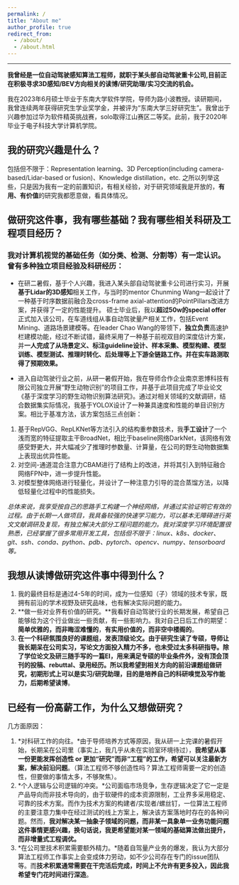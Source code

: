 ```yaml
---
permalink: /
title: "About me"
author_profile: true
redirect_from: 
  - /about/
  - /about.html
---
```

-----
**我曾经是一位自动驾驶感知算法工程师，就职于某头部自动驾驶重卡公司,目前正在积极寻求3D感知/BEV方向相关的读博/研究助理/实习交流的机会。**

我在2023年6月硕士毕业于东南大学软件学院，导师为路小波教授。读研期间，我曾连续两年获得研究生学业奖学金，并被评为“东南大学三好研究生”。我曾出于兴趣参加过华为软件精英挑战赛，solo取得江山赛区二等奖。此前，我于2020年毕业于电子科技大学计算机学院。

我的研究兴趣是什么？
-----
包括但不限于：Representation learning、3D Perception(including camera-based/Lidar-based or fusion)、Knowledge distillation，etc. 
之所以列举这些，只是因为我有一定的前置知识，有相关经验，对于研究领域我是开放的，**有用、有价值**的研究我都愿意做，看具体情况。

做研究这件事，我有哪些基础？我有哪些相关科研及工程项目经历？
-----
### 我对计算机视觉的基础任务（如分类、检测、分割等）有一定认识。曾有多种独立项目经验及科研经历：
- 在研二暑假，基于个人兴趣，我进入某头部自动驾驶重卡公司进行实习，开展**基于Lidar的3D感知**相关工作，与当时的mentor Chunming Wang一起设计了一种基于时序数据前融合及cross-frame axial-attention的PointPillars改进方案，并获得了一定的性能提升。
  硕士毕业后，我以**超过50w的special offer**正式加入该公司，在车道线组从事自动驾驶量产相关工作，包括Event Mining、道路场景建模等。在leader Chao Wang的带领下，**独立负责**高速护栏建模功能，经过不断试错，最终采用了一种基于前视双目的深度估计方案，并**一人完成了从场景定义、标注guideline设计、样本采集、模型构建、模型训练、模型测试、推理时转化、后处理等上下游全链路工作。并在实车路测取得了预期效果。**

- 进入自动驾驶行业之前，从研一暑假开始，我在导师合作企业南京恩博科技有限公司独立开展“野生动物识别”的项目工作，并基于此项目完成了毕业论文《基于深度学习的野生动物识别算法研究》。通过对相关领域的文献调研，结合数据集实际情况，我基于YOLOX设计了一种兼具速度和性能的单目识别方案。相比于基准方法，该方案包括三点创新：
1. 基于RepVGG、RepLKNet等方法引入的结构重参数技术，我**手工设计**了一个浅而宽的特征提取主干BroadNet，相比于baseline网络DarkNet，该网络有效感受野更大，并大幅减少了推理时参数量、计算量，在公司的野生动物数据集上表现出优异性能。
2. 对空间-通道混合注意力CBAM进行了结构上的改进，并将其引入到特征融合网络FPN中，进一步提升性能。
3. 对模型整体网络进行轻量化，并设计了一种注意力引导的混合蒸馏方法，以降低轻量化过程中的性能损失。

*总体来说，我享受按自己的思路手工构建一个神经网络，并通过实验证明它有效的过程。由于长期一人做项目，我具备较强的快速学习能力，可以基本无障碍进行英文文献调研及复现，有独立解决大部分工程问题的能力。我对深度学习环境配置很熟悉，已经掌握了很多常用开发工具，包括但不限于：linux、k8s、docker、git、ssh、conda、python、pdb、pytorch、opencv、numpy、tensorboard等。*

我想从读博做研究这件事中得到什么？
-----
1. 我的最终目标是通过4-5年的时间，成为一位感知（子）领域的技术专家，既拥有前沿的学术视野及研究品味，也有解决实际问题的能力。
2. **做一些对业界有价值的研究。**我看好自动驾驶行业的长期发展，希望自己能够给为这个行业做出一些贡献，有一些影响力。我对自己日后工作的期望：**简单优雅的，而非晦涩难懂的**，**有实用价值的，而非空中楼阁的**。
3. **在一个科研氛围良好的课题组，发表顶级论文。**由于研究生读了专硕，导师让我长期呆在公司实习，写论文方面投入精力不多，也未受过太多科研指导。除了学位论文及研三随手写的一篇EI，用来满足专硕的毕业条件外，没有顶会顶刊的投稿、rebuttal、录用经历。所以**我希望到相关方向的前沿课题组做研究，初期形式上可以是实习/研究助理，目的是培养自己的科研嗅觉及写作能力，后期希望读博**。

已经有一份高薪工作，为什么又想做研究？
-----
几方面原因：
1. *对科研工作的向往。*由于导师培养方式等原因，我从研一上完课的暑假开始，长期呆在公司里（事实上，我几乎从未在实验室环境待过），**我希望从事一份更能发挥创造性 or 更加“研究”而非“工程”的工作，希望可以关注最新方案，解决前沿问题**。（算法工程师不够创造性吗？算法工程师需要一定的创造性，但要做的事情太多，不够聚焦）。
2. *个人逻辑与公司逻辑的冲突。*公司面临市场竞争，生存逻辑决定了它一定是产品导向而非技术导向的，由于软硬件的成本资源限制，工业界多采用稳定、可靠的技术方案。而作为技术方案的构建者/实现者/螺丝钉，一位算法工程师的主要注意力集中在经过测试的线上方案上，解决该方案落地时存在的各种问题。然而，**我对解决某一抽象子领域的问题，而非某一具象单一业务功能问题这件事情更感兴趣，换句话说，我更希望能对某一领域的基础算法做出提升，而非增量式工程调优。**
3. *在公司里技术积累需要额外精力。*随着自驾量产业务的爆发，我认为大部分算法工程师工作事实上会变成体力劳动，如不少公司存在专门的issue团队等。而**技术积累通常需要在干完活后完成，时间上不允许有更多投入，因此我希望专门花时间进行深造**。